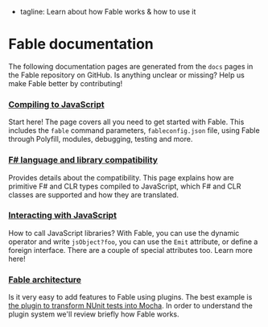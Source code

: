  - tagline: Learn about how Fable works & how to use it

# Fable documentation

The following documentation pages are generated from the `docs` pages
in the Fable repository on GitHub. Is anything unclear or missing?
Help us make Fable better by contributing!

<div class="fb-docs">
<div class="row"><div class="col-sm-6">

### [<i class="fa fa-cog" aria-hidden="true"></i> Compiling to JavaScript](docs/compiling.html)

Start here! The page covers all you need to get started
with Fable. This includes the `fable` command parameters, `fableconfig.json` file,
using Fable through Polyfill, modules, debugging, testing and more.

</div><div class="col-sm-6">

### [<i class="fa fa-refresh" aria-hidden="true"></i> F# language and library compatibility](docs/compatibility.html)

Provides details about the compatibility. This page explains how are primitive
F# and CLR types compiled to JavaScript, which F# and CLR classes are supported
and how they are translated.

</div></div>
<div class="row"><div class="col-sm-6">

### [<i class="fa fa-globe" aria-hidden="true"></i> Interacting with JavaScript](docs/interacting.html)

How to call JavaScript libraries? With Fable, you can use the dynamic operator
and write `jsObject?foo`, you can use the `Emit` attribute, or define a foreign
interface. There are a couple of special attributes too. Learn more here!

</div><div class="col-sm-6">

### [<i class="fa fa-bank" aria-hidden="true"></i> Fable architecture](docs/plugins.html)

Is it very easy to add features to Fable using plugins. The best example is [the
plugin to transform NUnit tests into Mocha](https://github.com/fsprojects/Fable/tree/master/src/plugins/nunit/Fable.Plugins.NUnit.fsx).
In order to understand the plugin system we'll review briefly how Fable works.

</div></div>
</div>
